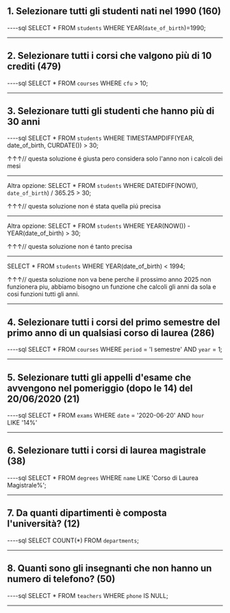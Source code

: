 ## 1. Selezionare tutti gli studenti nati nel 1990 (160)

----sql
SELECT \*
FROM `students`
WHERE
YEAR(`date_of_birth`)=1990;

---

## 2. Selezionare tutti i corsi che valgono più di 10 crediti (479)

----sql
SELECT \*
FROM `courses`
WHERE `cfu` > 10;

---

## 3. Selezionare tutti gli studenti che hanno più di 30 anni

----sql
SELECT \*
FROM `students`
WHERE TIMESTAMPDIFF(YEAR, date_of_birth, CURDATE()) > 30;

↑↑↑// questa soluzione é giusta pero considera solo l'anno non i calcoli dei mesi

---

Altra opzione:
SELECT \*
FROM `students`
WHERE DATEDIFF(NOW(), `date_of_birth`) / 365.25 > 30;

↑↑↑// questa soluzione non é stata quella piú precisa

---

Altra opzione:
SELECT \*
FROM `students`
WHERE YEAR(NOW()) - YEAR(date_of_birth) > 30;

↑↑↑// questa soluzione non é tanto precisa

---

SELECT \*
FROM `students`
WHERE YEAR(date_of_birth) < 1994;

↑↑↑// questa soluzione non va bene perche il prossimo anno 2025 non funzionera piu, abbiamo bisogno un funzione che calcoli gli anni da sola e cosi funzioni tutti gli anni.

---

## 4. Selezionare tutti i corsi del primo semestre del primo anno di un qualsiasi corso di laurea (286)

----sql
SELECT \*
FROM `courses`
WHERE `period` = 'I semestre'
AND `year` = 1;

---

## 5. Selezionare tutti gli appelli d'esame che avvengono nel pomeriggio (dopo le 14) del 20/06/2020 (21)

----sql
SELECT \*
FROM `exams`
WHERE `date` = '2020-06-20'
AND `hour`  
LIKE '14%'

---

## 6. Selezionare tutti i corsi di laurea magistrale (38)

----sql
SELECT \*
FROM `degrees`
WHERE `name`
LIKE 'Corso di Laurea Magistrale%';

---

## 7. Da quanti dipartimenti è composta l'università? (12)

----sql
SELECT COUNT(\*)
FROM `departments`;

---

## 8. Quanti sono gli insegnanti che non hanno un numero di telefono? (50)

----sql
SELECT \*
FROM `teachers`
WHERE `phone`
IS NULL;

---
